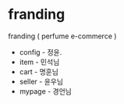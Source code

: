 # franding
franding ( perfume e-commerce )
- config - 정윤.
- item - 민석님
- cart - 명훈님
- seller - 윤우님
- mypage - 경언님 